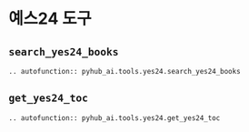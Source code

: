 # 예스24 도구

## `search_yes24_books`

```{eval-rst}
.. autofunction:: pyhub_ai.tools.yes24.search_yes24_books
```

## `get_yes24_toc`

```{eval-rst}
.. autofunction:: pyhub_ai.tools.yes24.get_yes24_toc
```
